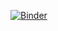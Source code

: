 [![Binder](https://mybinder.org/badge_logo.svg)](https://mybinder.org/v2/gh/LEAN-96/Logistic-Regression/HEAD?labpath=%2Ftree%2Fmain%2Fnotebooks)
